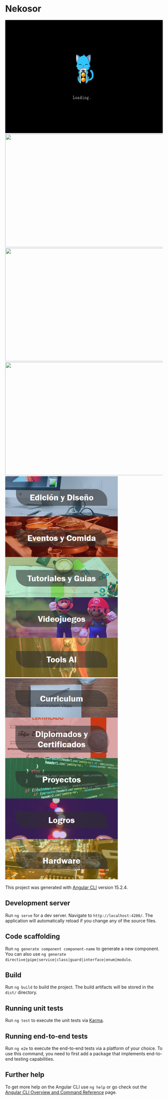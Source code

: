 # Nekosor

<img src="preview/loadingscreenpng.png" width="640" height="360">

<img src="preview/portfolio-hobbies.png" width="640" height="360">

<img src="preview/menu-portfolio.png" width="640" height="360">

<img src="preview/menu-hobbies.png" width="640" height="360">

<img src="preview/menu-hobbies-responsive.png" width="360" height="640">
<img src="preview/menu-portfolio-responsive.png" width="360" height="640">









This project was generated with [Angular CLI](https://github.com/angular/angular-cli) version 15.2.4.

## Development server

Run `ng serve` for a dev server. Navigate to `http://localhost:4200/`. The application will automatically reload if you change any of the source files.

## Code scaffolding

Run `ng generate component component-name` to generate a new component. You can also use `ng generate directive|pipe|service|class|guard|interface|enum|module`.

## Build

Run `ng build` to build the project. The build artifacts will be stored in the `dist/` directory.

## Running unit tests

Run `ng test` to execute the unit tests via [Karma](https://karma-runner.github.io).

## Running end-to-end tests

Run `ng e2e` to execute the end-to-end tests via a platform of your choice. To use this command, you need to first add a package that implements end-to-end testing capabilities.

## Further help

To get more help on the Angular CLI use `ng help` or go check out the [Angular CLI Overview and Command Reference](https://angular.io/cli) page.
